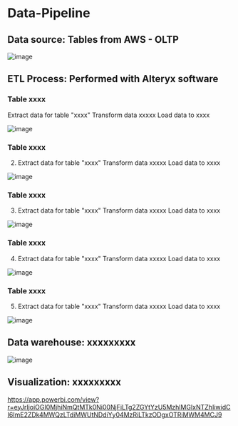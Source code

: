 # Data-Pipeline

## Data source: Tables from AWS - OLTP

![image](https://github.com/Gonzalodl88/Data-Pipeline/assets/56099577/fc318697-1302-476e-bca4-170c6ab8f9c1)

## ETL Process: Performed with Alteryx software

### Table xxxx
Extract data for table "xxxx"
Transform data xxxxx
Load data to xxxx
    
![image](https://github.com/Gonzalodl88/Data-Pipeline/assets/56099577/b634a27b-4987-4465-ab55-97e718de82ed)

### Table xxxx
2)  Extract data for table "xxxx"
    Transform data xxxxx
    Load data to xxxx
    
![image](https://github.com/Gonzalodl88/Data-Pipeline/assets/56099577/defa30b9-3166-4ef6-8ad5-de823407d872)

### Table xxxx
3)  Extract data for table "xxxx"
    Transform data xxxxx
    Load data to xxxx
    
![image](https://github.com/Gonzalodl88/Data-Pipeline/assets/56099577/c8f9224c-6632-43ad-8987-985c4ca982ca)

### Table xxxx
4)  Extract data for table "xxxx"
    Transform data xxxxx
    Load data to xxxx
    
![image](https://github.com/Gonzalodl88/Data-Pipeline/assets/56099577/a47fe6ed-a3df-4dba-a6ea-0a4018ea0cf8)

### Table xxxx
5)  Extract data for table "xxxx"
    Transform data xxxxx
    Load data to xxxx
    
![image](https://github.com/Gonzalodl88/Data-Pipeline/assets/56099577/b3f0b9f7-3c70-451e-b423-c8dd15d13c2e)

## Data warehouse: xxxxxxxxx

![image](https://github.com/Gonzalodl88/Data-Pipeline/assets/56099577/56ed1d3d-a50e-4562-855c-2637d958533e)

## Visualization: xxxxxxxxx

https://app.powerbi.com/view?r=eyJrIjoiOGI0MjhiNmQtMTk0Ni00NjFiLTg2ZGYtYzU5MzhlMGIxNTZhIiwidCI6ImE2ZDk4MWQzLTdiMWUtNDdiYy04MzRiLTkzODgxOTRiMWM4MCJ9
